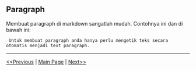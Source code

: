 ## Paragraph

Membuat paragraph di markdown sangatlah mudah. Contohnya ini dan di bawah ini:
```
 Untuk membuat paragraph anda hanya perlu mengetik teks secara otomatis menjadi text paragraph.
```

---

[<<Previous](Sintaksis-Markdown-Dasar/id/headings) | [Main Page](Sintaksis-Markdown-Dasar/) | [Next>>]()
